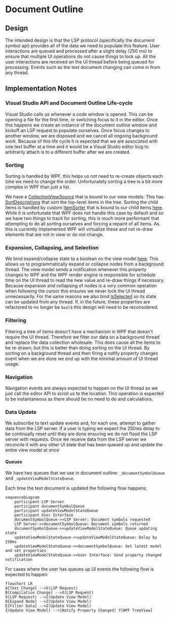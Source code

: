 # Document Outline

## Design

The intended design is that the LSP protocol (specifically the document symbol api) provides all of the data we need to populate this feature. User interactions are queued and processed after a slight delay (250 ms) to ensure that multiple UI operations do not cause things to lock up. All the user interactions are received on the UI thread before being queued for processing. Events such as the text document changing can come in from any thread.

## Implementation Notes

### Visual Studio API and Document Outline Life-cycle

Visual Studio calls us whenever a code window is opened. This can be opening a file for the first time, or switching focus to it in the editor. Once this happens we create an instance of the document outline window and kickoff an LSP request to populate ourselves. Once focus changes to another window, we are disposed and we cancel all ongoing background work. Because of this life cycle it is expected that we are associated with one text buffer at a time and it would be a Visual Studio editor bug to arbitrarily attach is to a different buffer after we are created.

### Sorting

Sorting is handled by WPF, this helps us not need to re-create objects each time we need to change the order. Unfortunately sorting a tree is a bit more complex in WPF than just a list.

We have a [CollectionViewSource](DocumentOutlineView.xaml#L24) that is bound to our view models. This has [SortDescriptions](DocumentOutlineView.xaml#L29) that sort the top-level items in the tree. Sorting the child items is handled by custom [ItemSorter](DocumentOutlineView.xaml#L35) that is bound to our child items [here](DocumentOutlineView.xaml#L148). While it is unfortunate that WPF does not handle this case by default and so we have two things to track for sorting, this is much more performant that attempting to do all sorting ourselves and forcing a repaint of all items. As this is currently implemented WPF will virtualize these and not re-draw elements that are not in view or do not change.

### Expansion, Collapsing, and Selection

We bind expand/collapse state to a boolean on the view model [here](DocumentOutlineView.xaml#L169). This allows us to programmatically expand or collapse nodes from a background thread. The view model sends a notification whenever this property changes to WPF and the WPF render engine is responsible for schedule time on the UI thread to read the new value and re-draw things if necessary. Because expansion and collapsing of nodes is a very common operation when following the cursor this ensures we never lock the UI thread unnecessarily. For the same reasons we also bind [IsSelected](DocumentOutlineView.xaml#L170) so its state can be updated from any thread. If, in the future, these properties are refactored to no longer be `bool`s this design will need to be reconsidered.

### Filtering

Filtering a tree of items doesn't have a mechanism in WPF that doesn't require the UI thread. Therefore we filter our data on a background thread and replace the data collection wholesale. This does cause all the items to be re-drawn, but this is better than doing sorting on the UI thread. By sorting on a background thread and then firing a notify property changes event when we are done we end up with the minimal amount of UI thread usage.

### Navigation

Navigation events are always expected to happen on the UI thread so we just call the editor API to scroll us to the location. This operation is expected to be instantaneous as there should be no need to do and calculations.

### Data Update

We subscribe to text update events and, for each one, attempt to gather data from the LSP server. If a user is typing we expect the 250ms delay to be continually reset until they are done ensuring we do not flood the LSP server with requests. Once we receive data from the LSP server we reconcile it with any other UI state that has been queued up and update the entire view model at once

#### Queues

We have two queues that we use in document outline: `_documentSymbolQueue` and `_updateViewModelStateQueue`.

Each time the text document is updated the following flow happens:

```mermaid
sequenceDiagram
    participant LSP Server
    participant documentSymbolQueue
    participant updateViewModelStateQueue
    participant User Interface
    documentSymbolQueue->>LSP Server: Document symbols requested
    LSP Server->>documentSymbolQueue: Document symbols returned
    documentSymbolQueue->>updateViewModelStateQueue: Queue updating state
    updateViewModelStateQueue->>updateViewModelStateQueue: Delay by 250ms
    updateViewModelStateQueue->>documentSymbolQueue: Get latest model and set properties
    updateViewModelStateQueue->>User Interface: Send property changed notification
```

For cases where the user has queues up UI events the following flow is expected to happen:

```mermaid
flowchart LR
A[Text Change] -->X(LSP Request)
B[Compilation Change] -->X(LSP Request)
X(LSP Request) -->Z(Update View Model)
D[Expand Node] -->Z(Update View Model)
E[Filter Data] -->Z(Update View Model)
Z(Update View Model) -->|Notify Property Changed| Y[WPF TreeView]
```
